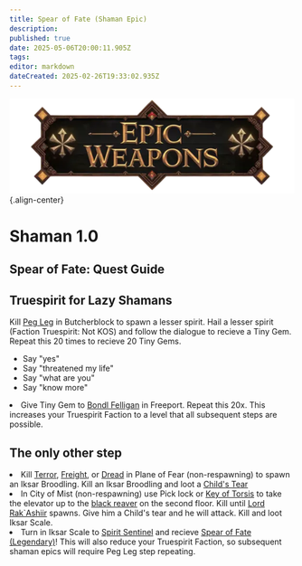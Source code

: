 ```yaml
---
title: Spear of Fate (Shaman Epic)
description: 
published: true
date: 2025-05-06T20:00:11.905Z
tags: 
editor: markdown
dateCreated: 2025-02-26T19:33:02.935Z
---
```


![epicweapons.webp](/epicweapons.webp){.align-center}

# Shaman 1.0


<h2>Spear of Fate: Quest Guide</h2>
<h2> Truespirit for Lazy Shamans</h2>
Kill <a href=https://eqdb.net/npc/detail/68032> Peg Leg</a> in Butcherblock to spawn a lesser spirit.
Hail a lesser spirit (Faction Truespirit: Not KOS) and follow the dialogue to recieve a Tiny Gem. Repeat this 20 times to recieve 20 Tiny Gems.
<ul>
  <li>Say "yes"</li>
<li>Say "threatened my life"</li>
<li>Say "what are you"</li>
<li>Say "know more"</li>
  </ul>
<li>Give Tiny Gem to <a href=https://eqdb.net/npc/detail/8003>Bondl Felligan</a> in Freeport. Repeat this 20x. This increases your Truespirit Faction to a level that all subsequent steps are possible.</li>

<h2> The only other step </h2>

<li>Kill <a href=https://eqdb.net/npc/detail/72002>Terror</a>, <a href=https://eqdb.net/npc/detail/72004>Freight</a>, or <a href=https://eqdb.net/npc/detail/72000>Dread</a> in Plane of Fear (non-respawning) to spawn an Iksar Broodling. Kill an Iksar Broodling and loot a <a href=https://eqdb.net/item/detail/1673>Child's Tear</a> </li>

<li>In City of Mist (non-respawning) use Pick lock or <a href=https://eqdb.net/item/detail/20886>Key of Torsis</a> to take the elevator up to the <a href=https://eqdb.net/npc/detail/90005>black reaver</a> on the second floor. Kill until <a href=https://eqdb.net/npc/detail/90183> Lord Rak`Ashiir</a> spawns. Give him a Child's tear and he will attack. Kill and loot Iksar Scale.</li>

<li>Turn in Iksar Scale to <a href=https://eqdb.net/npc/detail/94141> Spirit Sentinel</a> and recieve <a href=https://eqdb.net/item/detail/2010651>Spear of Fate (Legendary)</a>! This will also reduce your Truespirit Faction, so subsequent shaman epics will require Peg Leg step repeating.</li>
